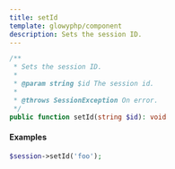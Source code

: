 ```yaml
---
title: setId
template: glowyphp/component
description: Sets the session ID.
---
```


```php
/**
 * Sets the session ID.
 *
 * @param string $id The session id.
 *
 * @throws SessionException On error.
 */
public function setId(string $id): void
```

#### Examples

```php
$session->setId('foo');
```

